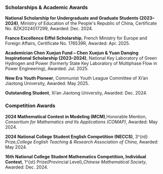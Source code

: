### Scholarships & Academic Awards


**National Scholarship for Undergraduate and Graduate Students (2023–2024)**, Ministry of Education of the People's Republic of China, Certificate No. BZK2024017299, Awarded: Dec. 2024.

**France Excellence Eiffel Scholarship**, French Ministry for Europe and Foreign Affairs, Certificate No. 176539R, Awarded: Apr. 2025.

**Academician Chen Xuejun Fund – Chen Xuejun & Yuan Danqing Inspirational Scholarship (2023–2024)**, National Key Laboratory of Green Hydrogen and Power (formerly State Key Laboratory of Multiphase Flow in Power Engineering), Awarded: Jul. 2025.

**New Era Youth Pioneer**, Communist Youth League Committee of Xi’an Jiaotong University, Awarded: May 2025.

**Outstanding Student**, Xi’an Jiaotong University, Awarded: Dec. 2024.


### Competition Awards
**2024 Mathematical Contest in Modeling (MCM)**,Honorable Mention, *Consortium for Mathematics and Its Applications (COMAP)*, Awarded: May 2024.

**2024 National College Student English Competition (NECCS)**, 3^{rd} Prize,*College English Teaching & Research Association of China*, Awarded: May 2024.

**16th National College Student Mathematics Competition, Individual Contest**, 1^{st} Prize(Provincial Level),*Chinese Mathematical Society*, Awarded: Dec. 2024.